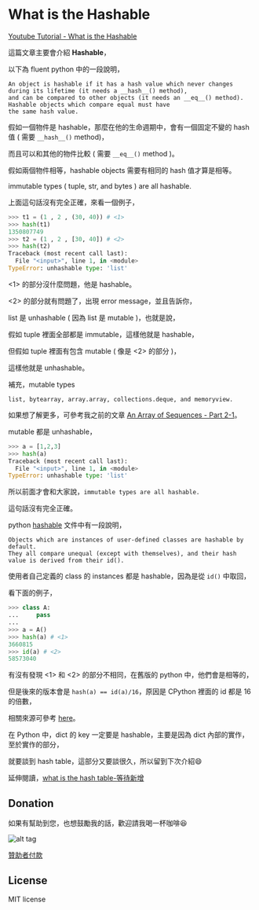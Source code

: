 # What is the Hashable

[Youtube Tutorial - What is the Hashable]( https://youtu.be/-Qw3V2VoEQg)

這篇文章主要會介紹 **Hashable**，

以下為 fluent python 中的一段說明，

```text
An object is hashable if it has a hash value which never changes during its lifetime (it needs a __hash__() method),
and can be compared to other objects (it needs an __eq__() method). Hashable objects which compare equal must have
the same hash value.
```

假如一個物件是 hashable，那麼在他的生命週期中，會有一個固定不變的 hash 值 ( 需要 `__hash__()` method)，

而且可以和其他的物件比較 ( 需要 `__eq__()` method )。

假如兩個物件相等，hashable objects 需要有相同的 hash 值才算是相等。

immutable types ( tuple, str, and bytes ) are all hashable.

上面這句話沒有完全正確，來看一個例子，

```python
>>> t1 = (1 , 2 , (30, 40)) # <1>
>>> hash(t1)
1350807749
>>> t2 = (1 , 2 , [30, 40]) # <2>
>>> hash(t2)
Traceback (most recent call last):
  File "<input>", line 1, in <module>
TypeError: unhashable type: 'list'
```

<1> 的部分沒什麼問題，他是 hashable。

<2> 的部分就有問題了，出現 error message，並且告訴你，

list 是 unhashable ( 因為 list 是 mutable )，也就是說，

假如 tuple 裡面全部都是 immutable，這樣他就是 hashable，

但假如 tuple 裡面有包含 mutable ( 像是 <2> 的部分 )，

這樣他就是 unhashable。

補充，mutable types

```text
list, bytearray, array.array, collections.deque, and memoryview.
```

如果想了解更多，可參考我之前的文章 [An Array of Sequences - Part 2-1](https://github.com/twtrubiks/fluent-python-notes/tree/master/A_Array_of_Sequences_part_2_1)。

mutable 都是 unhashable，

```python
>>> a = [1,2,3]
>>> hash(a)
Traceback (most recent call last):
  File "<input>", line 1, in <module>
TypeError: unhashable type: 'list'
```

所以前面才會和大家說，`immutable types are all hashable.`

這句話沒有完全正確。

python [hashable](https://docs.python.org/3/glossary.html#term-hashable) 文件中有一段說明，

```text
Objects which are instances of user-defined classes are hashable by default.
They all compare unequal (except with themselves), and their hash value is derived from their id().
```

使用者自己定義的 class 的 instances 都是 hashable，因為是從 `id()` 中取回，

看下面的例子，

```python
>>> class A:
...     pass
...
>>> a = A()
>>> hash(a) # <1>
3660815
>>> id(a) # <2>
58573040
```

有沒有發現 <1> 和 <2> 的部分不相同，在舊版的 python 中，他們會是相等的，

但是後來的版本會是 `hash(a) == id(a)/16`，原因是 CPython 裡面的 id 都是 16 的倍數，

相關來源可參考 [here](https://stackoverflow.com/questions/11324271/what-is-the-default-hash-in-python)。

在 Python 中，dict 的 key 一定要是 hashable，主要是因為 dict 內部的實作，至於實作的部分，

就要談到 hash table，這部分又要談很久，所以留到下次介紹:smile:

延伸閱讀，[what is the hash table-等待新增](x)

## Donation

如果有幫助到您，也想鼓勵我的話，歡迎請我喝一杯咖啡:laughing:

![alt tag](https://i.imgur.com/LRct9xa.png)

[贊助者付款](https://payment.opay.tw/Broadcaster/Donate/9E47FDEF85ABE383A0F5FC6A218606F8)

## License

MIT license
